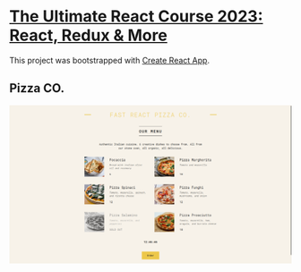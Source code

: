 # [The Ultimate React Course 2023: React, Redux & More](https://www.udemy.com/course/the-ultimate-react-course/)

This project was bootstrapped with [Create React App](https://github.com/facebook/create-react-app).

## Pizza CO.

![Pizza-Co](./public/Pizza-Co.png)

